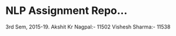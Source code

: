# NLP Assignment Repo...
  3rd Sem, 2015-19.
    Akshit Kr Nagpal:- 11502
    Vishesh Sharma:- 11538
